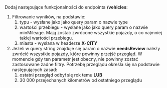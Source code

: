 Dodaj następujące funkcjonalności do endpointa **/vehicles**:
1. Filtrowanie wyników, na podstawie:
    1. typu - wysłane jako jako query param o nazwie type
    1. wartości przebiegu - wysłane jako jako query param o nazwie minMileage. Mają zostać zwrócone wszystkie pojazdy, o co najmniej takiej wartości przebiegu.
    1. miasta - wysłana w headerze **X-CITY**
1. Jeżeli w query string znajduje się param o nazwie **needsReview** należy zwrócić wszystkie pojazdy, które powinny przejść przegląd. W momencie gdy ten parametr jest obecny, nie powinny zostać zastosowane żadne filtry. Potrzebę przeglądu określa się na podstawie następujących zasad:
    1. ostatni przegląd odbył się rok temu
    **LUB**
    1. 30 000 przejechanych kilometrów od ostatniego przeglądu